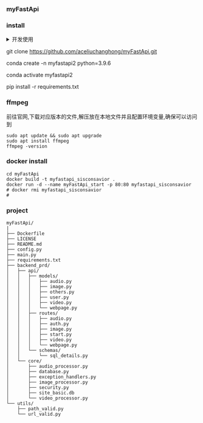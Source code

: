 ### myFastApi

### install

<details>
<summary>开发使用</summary>

    pip list --format=freeze > requirements.txt
    
    pip install easy-media-utils --proxy=127.0.0.1:10809
    
    pip install -r requirements.txt --proxy=127.0.0.1:10809
    
    域名只需要修改godaddy里面的A对应的就可以了
</details>


git clone https://github.com/aceliuchanghong/myFastApi.git

conda create -n myfastapi2 python=3.9.6

conda activate myfastapi2

pip install -r requirements.txt

### ffmpeg

前往官网,下载对应版本的文件,解压放在本地文件并且配置环境变量,确保可以访问到

```
sudo apt update && sudo apt upgrade
sudo apt install ffmpeg
ffmpeg -version
```

### docker install

```
cd myFastApi
docker build -t myfastapi_sisconsavior .
docker run -d --name myFastApi_start -p 80:80 myfastapi_sisconsavior
# docker rmi myfastapi_sisconsavior
# 
```

### project

```stucture
myFastApi/
|
├── Dockerfile
├── LICENSE
├── README.md
├── config.py
├── main.py
├── requirements.txt
├── backend_prd/
│   ├── api/
│   │   ├── models/
│   │   │   ├── audio.py
│   │   │   ├── image.py
│   │   │   ├── others.py
│   │   │   ├── user.py
│   │   │   ├── video.py
│   │   │   └── webpage.py
│   │   ├── routes/
│   │   │   ├── audio.py
│   │   │   ├── auth.py
│   │   │   ├── image.py
│   │   │   ├── start.py
│   │   │   ├── video.py
│   │   │   └── webpage.py
│   │   └── schemas/
│   │       └── sql_details.py
│   └── core/
│       ├── audio_processor.py
│       ├── database.py
│       ├── exception_handlers.py
│       ├── image_processor.py
│       ├── security.py
│       ├── site_basic.db
│       └── video_processor.py
└── utils/
    ├── path_valid.py
    └── url_valid.py
```
